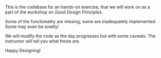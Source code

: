This is the codebase for an hands-on exercise, that we will work
on as a part of the workshop on *Good Design Principles*.

Some of the functionality are missing; some are inadequately implemented.
Some may even be smelly! 

We will modify the code as the day progresses but with some 
caveats. The instructor will tell you what those are.

Happy Designing!


